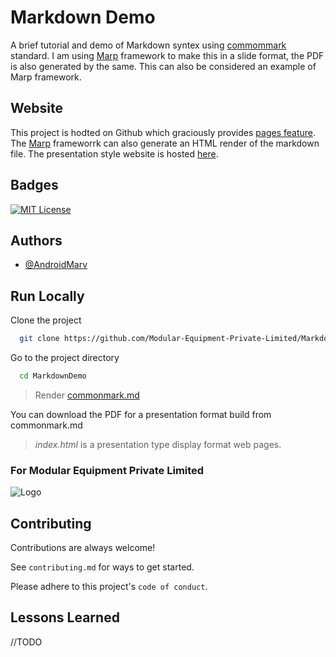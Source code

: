 
# Markdown Demo

A brief tutorial and demo of Markdown syntex using [commommark][1] standard.
I am using [Marp][2] framework to make this in a slide format, the PDF is also generated by the same. This can also be considered an example of Marp framework.

[1]:https://commonmark.org/
[2]:https://marp.app/

## Website
This project is hodted on Github which graciously provides [pages feature](https://pages.github.com/). The [Marp][2] frameworrk can also generate an HTML render of the markdown file. The presentation style website is hosted [here](https://modequip.github.io/Markdown/).
## Badges

[![MIT License](https://img.shields.io/badge/License-MIT-green.svg)](https://choosealicense.com/licenses/mit/)

## Authors

- [@AndroidMarv](https://github.com/AndroidMarv)

## Run Locally

Clone the project

```bash
  git clone https://github.com/Modular-Equipment-Private-Limited/MarkdownDemo.git
```

Go to the project directory

```bash
  cd MarkdownDemo
```

> Render [commonmark.md](https://github.com/modequip/Markdown/blob/main/commonmark.md)

You  can download the PDF  for a presentation format build from commonmark.md

> *index.html* is a presentation type display format web pages.


### For Modular Equipment Private Limited

![Logo](https://i.imgur.com/2cRvXIH.jpg)

## Contributing

Contributions are always welcome!

See `contributing.md` for ways to get started.

Please adhere to this project's `code of conduct`.

## Lessons Learned

//TODO
